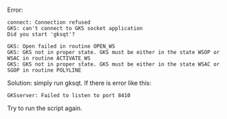 
Error:

```
connect: Connection refused
GKS: can't connect to GKS socket application
Did you start 'gksqt'?

GKS: Open failed in routine OPEN_WS
GKS: GKS not in proper state. GKS must be either in the state WSOP or WSAC in routine ACTIVATE_WS
GKS: GKS not in proper state. GKS must be either in the state WSAC or SGOP in routine POLYLINE
```

Solution: simply run gksqt. If there is error like this:
```
GKSserver: Failed to listen to port 8410
```

Try to run the script again.



